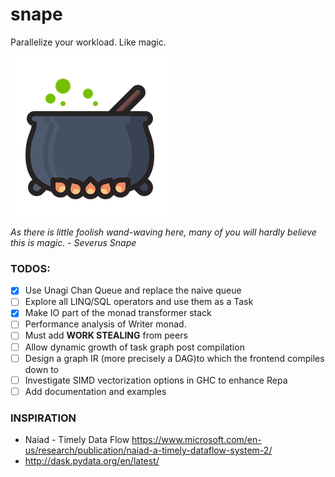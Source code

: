 # snape

Parallelize your workload. Like magic.

![alt text](https://raw.githubusercontent.com/Abhiroop/snape/master/snape.png "Snape")

*As there is little foolish wand-waving
here, many of you will hardly believe this is magic. - Severus Snape*


### TODOS:

- [x] Use Unagi Chan Queue and replace the naive queue
- [ ] Explore all LINQ/SQL operators and use them as a Task
- [x] Make IO part of the monad transformer stack
- [ ] Performance analysis of Writer monad.
- [ ] Must add **WORK STEALING** from peers
- [ ] Allow dynamic growth of task graph post compilation
- [ ] Design a graph IR (more precisely a DAG)to which the frontend compiles down to
- [ ] Investigate SIMD vectorization options in GHC to enhance Repa
- [ ] Add documentation and examples

### INSPIRATION

- Naiad - Timely Data Flow https://www.microsoft.com/en-us/research/publication/naiad-a-timely-dataflow-system-2/
- http://dask.pydata.org/en/latest/
